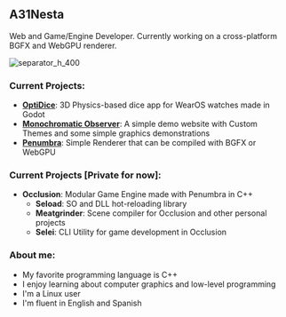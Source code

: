 ## A31Nesta

Web and Game/Engine Developer. Currently working on a cross-platform BGFX and WebGPU renderer.

![separator_h_400](https://github.com/user-attachments/assets/a41fdb89-6e84-4c96-9d3d-b0fabdc3578f)

### Current Projects:
- [**OptiDice**](https://github.com/A31Nesta/OptiDice): 3D Physics-based dice app for WearOS watches made in Godot
- [**Monochromatic Observer**](https://a31nesta.github.io/monochromatic-observer/): A simple demo website with Custom Themes and some simple graphics demonstrations
- [**Penumbra**](https://github.com/A31Nesta/Penumbra): Simple Renderer that can be compiled with BGFX or WebGPU

### Current Projects \[Private for now\]:
- **Occlusion**: Modular Game Engine made with Penumbra in C++
  - **Seload**: SO and DLL hot-reloading library
  - **Meatgrinder**: Scene compiler for Occlusion and other personal projects
  - **Selei**: CLI Utility for game development in Occlusion

### About me:
- My favorite programming language is C++
- I enjoy learning about computer graphics and low-level programming
- I'm a Linux user
- I'm fluent in English and Spanish
